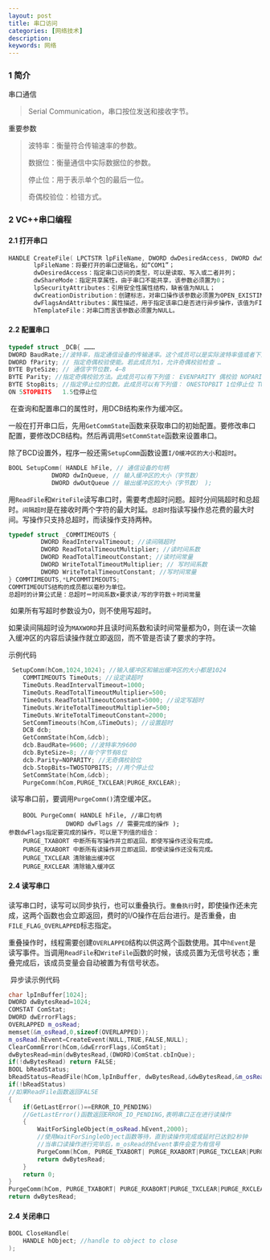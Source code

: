 ```yaml
---
layout: post
title: 串口访问
categories: [网络技术]
description: 
keywords: 网络
---
```




### 1 简介

串口通信

> Serial Communication，串口按位发送和接收字节。

重要参数

> 波特率：衡量符合传输速率的参数。
>
> 数据位：衡量通信中实际数据位的参数。
>
> 停止位：用于表示单个包的最后一位。
>
> 奇偶校验位：检错方式。

### 2 VC++串口编程

#### 2.1 打开串口

```c++
HANDLE CreateFile( LPCTSTR lpFileName, DWORD dwDesiredAccess, DWORD dwShareMode, LPSECURITY_ATTRIBUTES lpSecurityAttributes, DWORD dwCreationDistribution, DWORD dwFlagsAndAttributes, HANDLE hTemplateFile);    
       lpFileName：将要打开的串口逻辑名，如“COM1”；
       dwDesiredAccess：指定串口访问的类型，可以是读取、写入或二者并列； 
       dwShareMode：指定共享属性，由于串口不能共享，该参数必须置为0； 
       lpSecurityAttributes：引用安全性属性结构，缺省值为NULL； 
       dwCreationDistribution：创建标志，对串口操作该参数必须置为OPEN_EXISTING； 
       dwFlagsAndAttributes：属性描述，用于指定该串口是否进行异步操作，该值为FILE_FLAG_OVERLAPPED，表示使用异步的I/O；该值为0，表示同步I/O操作；
       hTemplateFile：对串口而言该参数必须置为NULL。
```

#### 2.2 配置串口

```c++
typedef struct _DCB{ ……… 
DWORD BaudRate;//波特率，指定通信设备的传输速率。这个成员可以是实际波特率值或者下面的常量值之一：  CBR_110，CBR_300，CBR_600，CBR_1200，CBR_2400，CBR_4800，CBR_9600，CBR_19200， CBR_38400， CBR_56000， CBR_57600， CBR_115200， CBR_128000， CBR_256000， CBR_14400
DWORD fParity; // 指定奇偶校验使能。若此成员为1，允许奇偶校验检查 …
BYTE ByteSize; // 通信字节位数，4—8
BYTE Parity; //指定奇偶校验方法。此成员可以有下列值： EVENPARITY 偶校验 NOPARITY 无校验 MARKPARITY 标记校验 ODDPARITY 奇校验
BYTE StopBits; //指定停止位的位数。此成员可以有下列值： ONESTOPBIT 1位停止位 TWOSTOPBITS 2位停止位
ON 5STOPBITS   1.5位停止位
```

​	在查询和配置串口的属性时，用DCB结构来作为缓冲区。

​	一般在打开串口后，先用`GetCommState`函数来获取串口的初始配置。要修改串口配置，要修改DCB结构。然后再调用`SetCommState`函数来设置串口。

​	除了BCD设置外，程序一般还需`SetupComm`函数设置`I/O缓冲区的大小`和`超时`。

```c++
BOOL SetupComm( HANDLE hFile, // 通信设备的句柄 
            DWORD dwInQueue, // 输入缓冲区的大小（字节数） 
            DWORD dwOutQueue // 输出缓冲区的大小（字节数） ); 
```

​	用`ReadFile`和`WriteFile`读写串口时，需要考虑超时问题。超时分间隔超时和总超时。`间隔超时`是在接收时两个字符的最大时延。`总超时`指读写操作总花费的最大时间。写操作只支持总超时，而读操作支持两种。

```c++
typedef struct _COMMTIMEOUTS { 
         DWORD ReadIntervalTimeout; //读间隔超时
         DWORD ReadTotalTimeoutMultiplier; //读时间系数
         DWORD ReadTotalTimeoutConstant; //读时间常量
         DWORD WriteTotalTimeoutMultiplier; // 写时间系数
         DWORD WriteTotalTimeoutConstant; //写时间常量
} COMMTIMEOUTS,*LPCOMMTIMEOUTS; 
COMMTIMEOUTS结构的成员都以毫秒为单位。
总超时的计算公式是：总超时＝时间系数×要求读/写的字符数＋时间常量
```

​	如果所有写超时参数设为0，则不使用写超时。

​	如果读间隔超时设为`MAXWORD`并且读时间系数和读时间常量都为0，则在读一次输入缓冲区的内容后读操作就立即返回，而不管是否读了要求的字符。

示例代码

```c++
 SetupComm(hCom,1024,1024); //输入缓冲区和输出缓冲区的大小都是1024 
    COMMTIMEOUTS TimeOuts; //设定读超时
    TimeOuts.ReadIntervalTimeout=1000;
    TimeOuts.ReadTotalTimeoutMultiplier=500;
    TimeOuts.ReadTotalTimeoutConstant=5000; //设定写超时
    TimeOuts.WriteTotalTimeoutMultiplier=500;
    TimeOuts.WriteTotalTimeoutConstant=2000;
    SetCommTimeouts(hCom,&TimeOuts); //设置超时
    DCB dcb; 
    GetCommState(hCom,&dcb);
    dcb.BaudRate=9600; //波特率为9600
    dcb.ByteSize=8; //每个字节有8位
    dcb.Parity=NOPARITY; //无奇偶校验位
    dcb.StopBits=TWOSTOPBITS; //两个停止位
    SetCommState(hCom,&dcb);
    PurgeComm(hCom,PURGE_TXCLEAR|PURGE_RXCLEAR); 
```

​	读写串口前，要调用`PurgeComm()`清空缓冲区。

```
    BOOL PurgeComm( HANDLE hFile, //串口句柄 
                DWORD dwFlags // 需要完成的操作 ); 
参数dwFlags指定要完成的操作，可以是下列值的组合： 
    PURGE_TXABORT 中断所有写操作并立即返回，即使写操作还没有完成。 
    PURGE_RXABORT 中断所有读操作并立即返回，即使读操作还没有完成。 
    PURGE_TXCLEAR 清除输出缓冲区   
    PURGE_RXCLEAR 清除输入缓冲区 
```

#### 2.4 读写串口

​	读写串口时，读写可以同步执行，也可以重叠执行。`重叠执行`时，即使操作还未完成，这两个函数也会立即返回，费时的I/O操作在后台进行。是否重叠，由`FILE_FLAG_OVERLAPPED`标志指定。

​	重叠操作时，线程需要创建`OVERLAPPED`结构以供这两个函数使用。其中`hEvent`是读写事件。当调用`ReadFile`和`WriteFile`函数的时候，该成员置为无信号状态；重叠完成后，该成员变量会自动被置为有信号状态。

​	异步读示例代码

```C++
char lpInBuffer[1024]; 
DWORD dwBytesRead=1024; 
COMSTAT ComStat; 
DWORD dwErrorFlags; 
OVERLAPPED m_osRead; 
memset(&m_osRead,0,sizeof(OVERLAPPED)); 
m_osRead.hEvent=CreateEvent(NULL,TRUE,FALSE,NULL); 
ClearCommError(hCom,&dwErrorFlags,&ComStat); 
dwBytesRead=min(dwBytesRead,(DWORD)ComStat.cbInQue); 
if(!dwBytesRead) return FALSE; 
BOOL bReadStatus; 
bReadStatus=ReadFile(hCom,lpInBuffer, dwBytesRead,&dwBytesRead,&m_osRead);
if(!bReadStatus) 
//如果ReadFile函数返回FALSE 
{ 
    if(GetLastError()==ERROR_IO_PENDING) 
    //GetLastError()函数返回ERROR_IO_PENDING,表明串口正在进行读操作 
    { 
        WaitForSingleObject(m_osRead.hEvent,2000); 
        //使用WaitForSingleObject函数等待，直到读操作完成或延时已达到2秒钟 
        //当串口读操作进行完毕后，m_osRead的hEvent事件会变为有信号 
        PurgeComm(hCom, PURGE_TXABORT| PURGE_RXABORT|PURGE_TXCLEAR|PURGE_RXCLEAR); 
        return dwBytesRead; 
    }
    return 0; 
}
PurgeComm(hCom, PURGE_TXABORT| PURGE_RXABORT|PURGE_TXCLEAR|PURGE_RXCLEAR); 
return dwBytesRead; 
```

#### 2.4 关闭串口

```c++
BOOL CloseHandle(
    HANDLE hObject; //handle to object to close
);
```

